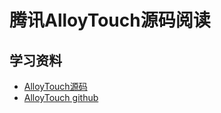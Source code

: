 # 腾讯AlloyTouch源码阅读



## 学习资料

- [AlloyTouch源码](https://github.com/AlloyTeam/AlloyTouch/blob/master/alloy_touch.js)
- [AlloyTouch github](https://github.com/AlloyTeam/AlloyTouch)
